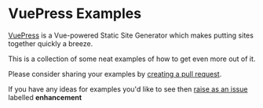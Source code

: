 # VuePress Examples

[VuePress](https://vuepress.vuejs.org) is a Vue-powered Static Site Generator which makes putting sites together quickly a breeze.

This is a collection of some neat examples of how to get even more out of it.

Please consider sharing your examples by [creating a pull request](https://github.com/colwilson/vuepress-examples/pulls).

If you have any ideas for examples you'd like to see then [raise as an issue](https://github.com/colwilson/vuepress-examples/issues/new) labelled **enhancement**
